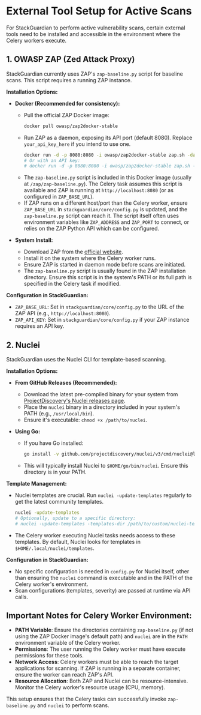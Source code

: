 # External Tool Setup for Active Scans

For StackGuardian to perform active vulnerability scans, certain external tools need to be installed and accessible in the environment where the Celery workers execute.

## 1. OWASP ZAP (Zed Attack Proxy)

StackGuardian currently uses ZAP's `zap-baseline.py` script for baseline scans. This script requires a running ZAP instance.

**Installation Options:**

*   **Docker (Recommended for consistency):**
    *   Pull the official ZAP Docker image:
        ```bash
        docker pull owasp/zap2docker-stable
        ```
    *   Run ZAP as a daemon, exposing its API port (default 8080). Replace `your_api_key_here` if you intend to use one.
        ```bash
        docker run -d -p 8080:8080 -i owasp/zap2docker-stable zap.sh -daemon -port 8080 -host 0.0.0.0 -config api.disablekey=true
        # Or with an API key:
        # docker run -d -p 8080:8080 -i owasp/zap2docker-stable zap.sh -daemon -port 8080 -host 0.0.0.0 -config api.key=your_api_key_here -config api.disablekey=false 
        ```
    *   The `zap-baseline.py` script is included in this Docker image (usually at `/zap/zap-baseline.py`). The Celery task assumes this script is available and ZAP is running at `http://localhost:8080` (or as configured in `ZAP_BASE_URL`).
    *   If ZAP runs on a different host/port than the Celery worker, ensure `ZAP_BASE_URL` in `stackguardian/core/config.py` is updated, and the `zap-baseline.py` script can reach it. The script itself often uses environment variables like `ZAP_ADDRESS` and `ZAP_PORT` to connect, or relies on the ZAP Python API which can be configured.

*   **System Install:**
    *   Download ZAP from the [official website](https://www.zaproxy.org/download/).
    *   Install it on the system where the Celery worker runs.
    *   Ensure ZAP is started in daemon mode before scans are initiated.
    *   The `zap-baseline.py` script is usually found in the ZAP installation directory. Ensure this script is in the system's PATH or its full path is specified in the Celery task if modified.

**Configuration in StackGuardian:**
*   `ZAP_BASE_URL`: Set in `stackguardian/core/config.py` to the URL of the ZAP API (e.g., `http://localhost:8080`).
*   `ZAP_API_KEY`: Set in `stackguardian/core/config.py` if your ZAP instance requires an API key.

## 2. Nuclei

StackGuardian uses the Nuclei CLI for template-based scanning.

**Installation Options:**

*   **From GitHub Releases (Recommended):**
    *   Download the latest pre-compiled binary for your system from [ProjectDiscovery's Nuclei releases page](https://github.com/projectdiscovery/nuclei/releases).
    *   Place the `nuclei` binary in a directory included in your system's PATH (e.g., `/usr/local/bin`).
    *   Ensure it's executable: `chmod +x /path/to/nuclei`.

*   **Using Go:**
    *   If you have Go installed:
        ```bash
        go install -v github.com/projectdiscovery/nuclei/v3/cmd/nuclei@latest
        ```
    *   This will typically install Nuclei to `$HOME/go/bin/nuclei`. Ensure this directory is in your PATH.

**Template Management:**
*   Nuclei templates are crucial. Run `nuclei -update-templates` regularly to get the latest community templates.
    ```bash
    nuclei -update-templates
    # Optionally, update to a specific directory:
    # nuclei -update-templates -templates-dir /path/to/custom/nuclei-templates
    ```
*   The Celery worker executing Nuclei tasks needs access to these templates. By default, Nuclei looks for templates in `$HOME/.local/nuclei/templates`.

**Configuration in StackGuardian:**
*   No specific configuration is needed in `config.py` for Nuclei itself, other than ensuring the `nuclei` command is executable and in the PATH of the Celery worker's environment.
*   Scan configurations (templates, severity) are passed at runtime via API calls.

## Important Notes for Celery Worker Environment:

*   **PATH Variable**: Ensure the directories containing `zap-baseline.py` (if not using the ZAP Docker image's default path) and `nuclei` are in the `PATH` environment variable of the Celery worker.
*   **Permissions**: The user running the Celery worker must have execute permissions for these tools.
*   **Network Access**: Celery workers must be able to reach the target applications for scanning. If ZAP is running in a separate container, ensure the worker can reach ZAP's API.
*   **Resource Allocation**: Both ZAP and Nuclei can be resource-intensive. Monitor the Celery worker's resource usage (CPU, memory).

This setup ensures that the Celery tasks can successfully invoke `zap-baseline.py` and `nuclei` to perform scans.

